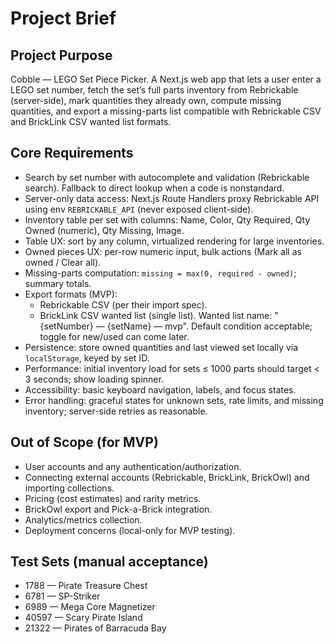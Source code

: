 # Project Brief

## Project Purpose
Cobble — LEGO Set Piece Picker. A Next.js web app that lets a user enter a LEGO set number, fetch the set’s full parts inventory from Rebrickable (server-side), mark quantities they already own, compute missing quantities, and export a missing-parts list compatible with Rebrickable CSV and BrickLink CSV wanted list formats.

## Core Requirements
- Search by set number with autocomplete and validation (Rebrickable search). Fallback to direct lookup when a code is nonstandard.
- Server-only data access: Next.js Route Handlers proxy Rebrickable API using env `REBRICKABLE_API` (never exposed client-side).
- Inventory table per set with columns: Name, Color, Qty Required, Qty Owned (numeric), Qty Missing, Image.
- Table UX: sort by any column, virtualized rendering for large inventories.
- Owned pieces UX: per-row numeric input, bulk actions (Mark all as owned / Clear all).
- Missing-parts computation: `missing = max(0, required - owned)`; summary totals.
- Export formats (MVP):
  - Rebrickable CSV (per their import spec).
  - BrickLink CSV wanted list (single list). Wanted list name: "{setNumber} — {setName} — mvp". Default condition acceptable; toggle for new/used can come later.
- Persistence: store owned quantities and last viewed set locally via `localStorage`, keyed by set ID.
- Performance: initial inventory load for sets ≤ 1000 parts should target < 3 seconds; show loading spinner.
- Accessibility: basic keyboard navigation, labels, and focus states.
- Error handling: graceful states for unknown sets, rate limits, and missing inventory; server-side retries as reasonable.

## Out of Scope (for MVP)
- User accounts and any authentication/authorization.
- Connecting external accounts (Rebrickable, BrickLink, BrickOwl) and importing collections.
- Pricing (cost estimates) and rarity metrics.
- BrickOwl export and Pick-a-Brick integration.
- Analytics/metrics collection.
- Deployment concerns (local-only for MVP testing).

## Test Sets (manual acceptance)
- 1788 — Pirate Treasure Chest
- 6781 — SP-Striker
- 6989 — Mega Core Magnetizer
- 40597 — Scary Pirate Island
- 21322 — Pirates of Barracuda Bay
